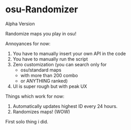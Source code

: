﻿# osu-Randomizer

Alpha Version

Randomize maps you play in osu!

Annoyances for now:
1. You have to manually insert your own API in the code
2. You have to manually run the script
3. Zero customization (you can search only for
   - osu!standard maps
   - with more than 200 combo
   - or ANYTHING ranked)
4. UI is super rough but with peak UX

Things which work for now:
1. Automatically updates highest ID every 24 hours.
2. Randomizes maps! (WOW)

First solo thing i did.
